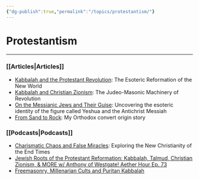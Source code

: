 ```yaml
---
{"dg-publish":true,"permalink":"/topics/protestantism/"}
---
```



# Protestantism
---
### [[Articles\|Articles]]

- [Kabbalah and the Protestant Revolution](https://thereversion.co/p/kabbalah-and-the-protestant-revolution): The Esoteric Reformation of the New World
- [Kabbalah and Christian Zionism](https://thereversion.co/p/kabbalah-and-christian-zionism): The Judeo-Masonic Machinery of Revolution
- [On the Messianic Jews and Their Guise](https://thereversion.co/p/on-the-messianic-jews-and-their-guise): Uncovering the esoteric identity of the figure called Yeshua and the Antichrist Messiah
- [From Sand to Rock](https://thereversion.co/p/from-sand-to-rock): My Orthodox convert origin story

### [[Podcasts\|Podcasts]]

- [Charismatic Chaos and False Miracles](https://thereversion.co/p/charismatic-chaos-and-false-miracles): Exploring the New Christianity of the End Times
- [Jewish Roots of the Protestant Reformation: Kabbalah, Talmud, Christian Zionism, & MORE w/ Anthony of Westgate! Aether Hour Ep. 73](https://worldwarnow.co/p/jewish-roots-of-the-protestant-reformation)
- [Freemasonry, Millenarian Cults and Puritan Kabbalah](https://thereversion.co/p/freemasonry-millenarian-cults-and)